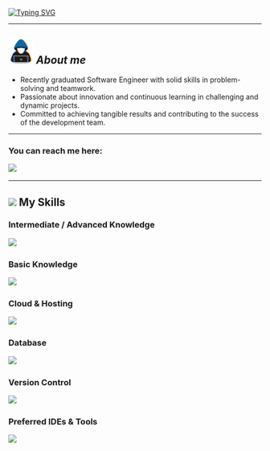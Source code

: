 [![Typing SVG](https://readme-typing-svg.herokuapp.com?font=Fira+Code&weight=600&size=30&duration=3500&pause=600&color=951DFF&center=true&vCenter=true&random=false&width=435&lines=Hi%2C+I%E2%80%99m+Gonzalo+Guajardo)](https://git.io/typing-svg)

---
## <img src = "https://github.com/0xAbdulKhalid/0xAbdulKhalid/raw/main/assets/mdImages/about_me.gif" width = 50px> *About me*

- Recently graduated Software Engineer with solid skills in problem-solving and teamwork.
- Passionate about innovation and continuous learning in challenging and dynamic projects.
- Committed to achieving tangible results and contributing to the success of the development team.

---
### You can reach me here:

[<img src="https://img.icons8.com/color/48/000000/linkedin.png"/>][linkedin]

[linkedin]: https://www.linkedin.com/in/gonzaloguajardog/

---
## <img src = "https://media2.giphy.com/media/QssGEmpkyEOhBCb7e1/giphy.gif?cid=ecf05e47a0n3gi1bfqntqmob8g9aid1oyj2wr3ds3mg700bl&rid=giphy.gif" width ="50"> My Skills

### Intermediate / Advanced Knowledge
<a href="https://skillicons.dev">
    <img src="https://skillicons.dev/icons?i=html,css,js,py,c,arduino,bootstrap" />
</a>

### Basic Knowledge

<a href="https://skillicons.dev">
    <img src="https://skillicons.dev/icons?i=react,net,java,cs,md,tensorflow,sklearn,opencv,django" />
</a>

### Cloud & Hosting 

<a href="https://skillicons.dev">
    <img src="https://skillicons.dev/icons?i=netlify,firebase" />
</a>

### Database 

<a href="https://skillicons.dev">
    <img src="https://skillicons.dev/icons?i=mysql,sqlite" />
</a>

### Version Control

<a href="https://skillicons.dev">
    <img src="https://skillicons.dev/icons?i=github,git" />
</a>

### Preferred IDEs & Tools

<a href="https://skillicons.dev">
    <img src="https://skillicons.dev/icons?i=vscode,visualstudio,figma,discord" />
</a>
